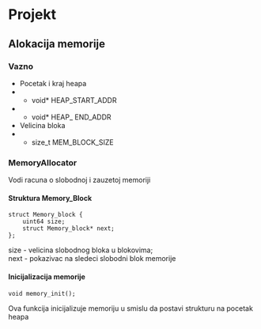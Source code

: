 # Projekt
## Alokacija memorije
### Vazno
- Pocetak i kraj heapa
- - void* HEAP_START_ADDR
- - void* HEAP_ END_ADDR
- Velicina bloka
- - size_t MEM_BLOCK_SIZE
### MemoryAllocator
Vodi racuna o slobodnoj i zauzetoj memoriji
#### Struktura Memory_Block
```
struct Memory_block {
    uint64 size;
    struct Memory_block* next;
};
```
size - velicina slobodnog bloka u blokovima;  
next - pokazivac na sledeci slobodni blok memorije

#### Inicijalizacija memorije
`void memory_init();`

Ova funkcija inicijalizuje memoriju u smislu da postavi strukturu na pocetak heapa